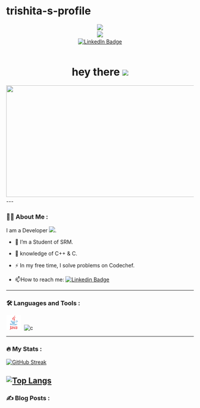 # trishita-s-profile
<div id="header" align="center">
  <img src="https://media.giphy.com/media/jU3UZ7wRyavbNf2ge1/giphy.gif" width="250"/>
</div>
<div id="header" align="center">
  <img src="https://media.giphy.com/media/Q8xuJjjxQHHJdHn7gJ/giphy.gif" width="300"/>
</div>
<div id="badges" align="center">
  <a href="https://www.linkedin.com/in/trishita-paul-9bb41a253/">
    <img src="https://img.shields.io/badge/LinkedIn-blue?style=for-the-badge&logo=linkedin&logoColor=white" alt="LinkedIn Badge"/>
  </a>
</div>
<div id="badges" align="center">
  <img src="https://komarev.com/ghpvc/?username=tp8990&style=flat-square&color=blue" alt=""/>
  </div>
  <h1 align="center">
  hey there
  <img src="https://media.giphy.com/media/hvRJCLFzcasrR4ia7z/giphy.gif" width="30px"/>
</h1>
<div align="center">
  <img src="https://media.giphy.com/media/dWesBcTLavkZuG35MI/giphy.gif" width="600" height="300"/>
</div>
---

### :woman_technologist: About Me :
I am a Developer <img src="https://media.giphy.com/media/WUlplcMpOCEmTGBtBW/giphy.gif" width="30">.
- :telescope: I’m a Student of SRM.

- :seedling: knowledge of C++ & C.

- :zap: In my free time, I solve problems on Codechef.

- :mailbox:How to reach me: [![Linkedin Badge](https://img.shields.io/badge/-kakbar-blue?style=flat&logo=Linkedin&logoColor=white)](https://www.linkedin.com/in/trishita-paul-9bb41a253/)

---

### :hammer_and_wrench: Languages and Tools :
<div>
  <img src="https://github.com/devicons/devicon/blob/master/icons/java/java-original-wordmark.svg" title="Java" alt="Java" width="40" height="40"/>&nbsp;
  <img src="https://github.com/devicons/devicon/commit/d98a72cb9a6d8e543ddbddc32bac231572349e96" title="C" alt="c" width="40" height="40"/>&nbsp;
</div>

---

### :fire: My Stats :
[![GitHub Streak](http://github-readme-streak-stats.herokuapp.com?user=tp8990&theme=dark)](https://git.io/streak-stats)

[![Top Langs](https://github-readme-stats.vercel.app/api/top-langs/?username=tp8990)](https://github.com/tp8990)
---

### :writing_hand: Blog Posts :
<!-- BLOG-POST-LIST:START -->
<!-- BLOG-POST-LIST:END -->
